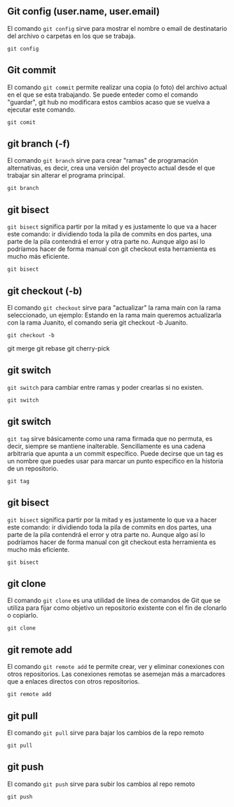 ## Git config (user.name, user.email)

El comando `git config` sirve para mostrar el nombre o email 
de destinatario del archivo o carpetas en los que se trabaja.

```
git config
```

## Git commit

El comando `git commit` permite realizar una copia (o foto) 
del archivo actual en el que se esta trabajando. Se puede
enteder como el comando "guardar", git hub no modificara
estos cambios acaso que se vuelva a ejecutar este comando.

```
git comit
```

## git branch  (-f)

El comando `git branch` sirve para crear "ramas" de programación
alternativas, es decir, crea una versión del proyecto actual desde
el que trabajar sin alterar el programa principal. 

```
git branch
```


## git bisect

`git bisect` significa partir por la mitad y es justamente lo que va a hacer este comando: ir dividiendo toda la pila de commits en dos partes, una parte de la pila contendrá el error y otra parte no. Aunque algo así lo podríamos hacer de forma manual con git checkout esta herramienta es mucho más eficiente.

```
git bisect
```

## git checkout  (-b)

El comando `git checkout` sirve para "actualizar" la rama main
con la rama seleccionado, un ejemplo: Estando en la rama main queremos 
actualizarla con la rama Juanito, el comando seria git checkout -b Juanito.

```
git checkout -b
```

git merge
git rebase
git cherry-pick
## git switch

`git switch` para cambiar entre ramas y poder crearlas si no existen. 

```
git switch
```

## git switch

`git tag` sirve básicamente como una rama firmada que no permuta, es decir, siempre se mantiene inalterable. Sencillamente es una cadena arbitraria que apunta a un commit específico. Puede decirse que un tag es un nombre que puedes usar para marcar un punto específico en la historia de un repositorio.

```
git tag
```

## git bisect

`git bisect` significa partir por la mitad y es justamente lo que va a hacer este comando: ir dividiendo toda la pila de commits en dos partes, una parte de la pila contendrá el error y otra parte no. Aunque algo así lo podríamos hacer de forma manual con git checkout esta herramienta es mucho más eficiente.

```
git bisect
```

## git clone

El comando `git clone` es una utilidad de línea de comandos de Git que se utiliza para fijar como objetivo un repositorio existente con el fin de clonarlo o copiarlo.

```
git clone
```

## git remote add


El comando `git remote add` te permite crear, ver y eliminar conexiones con otros repositorios. Las conexiones remotas se asemejan más a marcadores que a enlaces directos con otros repositorios.

```
git remote add
```

## git pull

El comando `git pull` sirve para bajar los cambios de la repo remoto

```
git pull
```

## git push

El comando `git push` sirve para subir los cambios al repo remoto

```
git push
```



